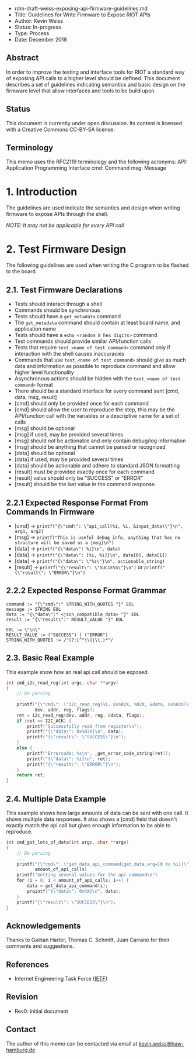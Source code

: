 - rdm-draft-weiss-exposing-api-firmware-guidelines.md
- Title: Guidelines for Write Firmware to Expose RIOT APIs
- Author: Kevin Weiss
- Status: In-progress
- Type: Process
- Date: December 2018

## Abstract

In order to improve the testing and interface tools for RIOT a standard way of
exposing API calls to a higher level should be defined. This document describes
a set of guidelines indicating semantics and basic design on the firmware level
that allow interfaces and tools to be build upon.

## Status

This document is currently under open discussion. Its content is licensed with
a Creative Commons CC-BY-SA license.

## Terminology
This memo uses the RFC2119 terminology and the following acronyms:
API: Application Programming Interface
cmd: Command
msg: Message

# 1. Introduction
The guidelines are used indicate the semantics and design when writing
firmware to expose APIs through the shell.

_NOTE: It may not be applicable for every API call_

# 2. Test Firmware Design

The following guidelines are used when writing the C program to be flashed to
the board.

## 2.1. Test Firmware Declarations

- Tests should interact through a shell
- Commands should be synchronous
- Tests should have a `get_metadata` command
- The `get_metadata` command should contain at least board name, and
application name
- Tests should have a `echo <random 8 hex digits>` command
- Test commands should provide similar API/function calls
- Tests that require `test_<name of test command>` command only if interaction
with the shell causes inaccuracies
- Commands that use `test_<name of test command>` should give as much data
and information as possible to reproduce command and allow higher level
functionality
- Asynchronous actions should be hidden with the `test_<name of test command>`
format
- There should be a standard interface for every command sent
[cmd, data, msg, result]
- [cmd] should only be provided once for each command
- [cmd] should allow the user to reproduce the step, this may be the
API/function call with the variables or a descriptive name for a set of calls
- [msg] should be optional
- [msg] if used, may be provided several times
- [msg] should not be actionable and only contain debug/log
information
- [msg] should be anything that cannot be parsed or recognized
- [data] should be optional
- [data] if used, may be provided several times
- [data] should be actionable and adhere to standard JSON formatting
- [result] must be provided exactly once for each command
- [result] value should only be "SUCCESS" or "ERROR"
- [result] should be the last value in the command response.

## 2.2.1 Expected Response Format From Commands In Firmware

- [cmd] -> `printf("{\"cmd\": \"api_call(%i, %i, &input_data)\"}\n", arg1, arg2)`
- [msg] -> `printf("This is useful debug info, anything that has no
structure will be saved as a [msg]\n")`
- [data] -> `printf("{\"data\": %i}\n", data)`
- [data] -> `printf("{\"data\": [%i, %i]}\n", data[0], data[1])`
- [data] -> `printf("{\"data\": \"%s\"}\n", actionable_string)`
- [result] -> `printf("{\"result\": \"SUCCESS\"}\n")` or
`printf("{\"result\": \"ERROR\"}\n")`

## 2.2.2 Expected Response Format Grammar
```
command := "{\"cmd\":" STRING_WITH_QUOTES "}" EOL
message := STRING EOL
data := "{\"data\":" <json_compatible_data> "}" EOL
result := "{\"result\":" RESULT_VALUE "}" EOL

EOL := \"\n\"
RESULT_VALUE := ("SUCCESS") | ("ERROR")
STRING_WITH_QUOTES := /"(?:[^"\\]|\\.)*"/
```

## 2.3.  Basic Real Example
This example show how an real api call should be exposed.
```c
int cmd_i2c_read_reg(int argc, char **argv)
{
    // Do parsing
    ...
    printf("{\"cmd\": \"i2c_read_reg(%i, 0x%02X, %02X, &data, 0x%02X)\"}\n",
           dev, addr, reg, flags);
    ret = i2c_read_reg(dev, addr, reg, &data, flags);
    if (ret == I2C_ACK) {
        printf("Successfully read from register\n");
        printf("{\"data\": 0x%02X}\n", data);
        printf("{\"result\": \"SUCCESS\"}\n");
    }
    else {
        printf("Errorcode: %s\n", _get_error_code_string(ret));
        printf("{\"data\": %i}\n", ret);
        printf("{\"result\": \"ERROR\"}\n");
    }
    return ret;
}
```

## 2.4. Multiple Data Example

This example shows how large amounts of data can be sent with one call.
It shows multiple data responses.
It also shows a [cmd] field that doesn't exactly match the api call but
gives enough information to be able to reproduce.

 ```c
 int cmd_get_lots_of_data(int argc, char **argv)
 {
     // Do parsing
     ...
     printf("{\"cmd\": \"get_data_api_command(get_data_arg=[0 to %i])\"}\n",
            amount_of_api_calls)
     printf("Getting several values for the api command\n")
     for (i = 0; i < amount_of_api_calls; i++) {
         data = get_data_api_command(i);
         prqintf("{\"data\": 0x%X}\n", data);
     }
     printf("{\"result\": \"SUCCESS\"}\n");
 }
 ```

## Acknowledgements

Thanks to Gaëtan Harter, Thomas C. Schmitt, Juan Carrano for their
comments and suggestions.

## References

- Internet Engineering Task Force ([IETF](http://ietf.org/))

## Revision

- Rev0: initial document

## Contact
The author of this memo can be contacted via email at
kevin.weiss@haw-hamburg.de
